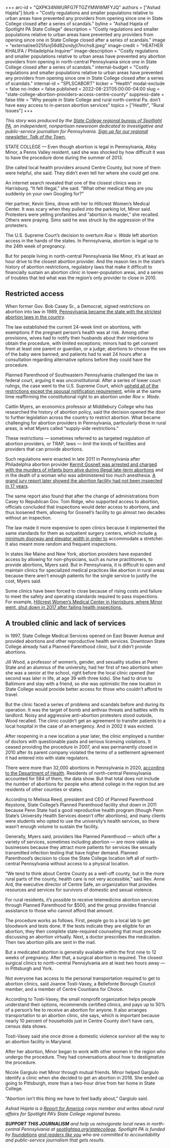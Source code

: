 +++
arc-id = "QXPK34NWURFG7FTGZYMWWMFYJQ"
authors = ["Ashad Hajela"]
blurb = "Costly regulations and smaller populations relative to urban areas have prevented any providers from opening since one in State College closed after a series of scandals."
byline = "Ashad Hajela of Spotlight PA State College"
description = "Costly regulations and smaller populations relative to urban areas have prevented any providers from opening since one in State College closed after a series of scandals."
image = "external/ee025fsnj56d82xndyjt7mchs8.jpeg"
image-credit = "HEATHER KHALIFA / Philadelphia Inquirer"
image-description = "Costly regulations and smaller populations relative to urban areas have prevented any abortion providers from opening in north-central Pennsylvania since one in State College closed after a series of scandals."
internal-budget = "Costly regulations and smaller populations relative to urban areas have prevented any providers from opening since one in State College closed after a series of scandals."
internal-id = "SPLSCABORT"
kicker = "Health"
modal-exclude = false
no-index = false
published = 2022-08-23T05:00:00-04:00
slug = "state-college-abortion-providers-access-centre-county"
suppress-date = false
title = "Why people in State College and rural north-central Pa. don’t have easy access to in-person abortion services"
topics = ["Health", "Rural Issues"]
+++

<i>This story was produced by the </i><a href="https://www.spotlightpa.org/statecollege"><i>State College regional bureau of Spotlight PA</i></a><i>, an independent, nonpartisan newsroom dedicated to investigative and public-service journalism for Pennsylvania. </i><a href="https://www.spotlightpa.org/newsletters/talkofthetown"><i>Sign up for our regional newsletter, Talk of the Town.</i></a>

STATE COLLEGE — Even though abortion is legal in Pennsylvania, Abby Minor, a Penns Valley resident, said she was shocked by how difficult it was to have the procedure done during the summer of 2013.

She called local health providers around Centre County, but none of them were helpful, she said. They didn’t even tell her where she could get one.

An internet search revealed that one of the closest clinics was in Harrisburg. “It felt illegal,” she said. “What other medical thing are you suddenly on your own Googling for?”

Her partner, Kevin Sims, drove with her to Hillcrest Women’s Medical Center. It was scary when they pulled into the parking lot, Minor said. Protesters were yelling profanities and “abortion is murder,” she recalled. Others were praying. Sims said he was struck by the aggression of the protesters.

<script src="https://www.spotlightpa.org/embed.js" async></script><div data-spl-embed-version="1" data-spl-src="https://www.spotlightpa.org/embeds/newsletter/?cta=Sign%20up%20for%20our%20new%20regional%20newsletter%2C%20%3Cb%3ETalk%20of%20the%20Town%3C%2Fb%3E%2C%20and%20get%20all%20the%20news%20and%20notes%20from%20State%20College%20and%20north-central%20PA.&button=Sign%20Up%20Now&preselect=state_college&eyebrow=DON'T%20MISS%20A%20BEAT"></div>

The U.S. Supreme Court’s decision to overturn <i>Roe v. Wade</i> left abortion access in the hands of the states. In Pennsylvania, abortion is legal up to the 24th week of pregnancy.

But for people living in north-central Pennsylvania like Minor, it’s at least an hour drive to the closest abortion provider. And the reason lies in the state’s history of abortion restrictions, regulatory laws that make it difficult to financially sustain an abortion clinic in lower-population areas, and a series of troubles that led what was the region’s only provider to close in 2010.

## Restricted access

When former Gov. Bob Casey Sr., a Democrat, signed restrictions on abortion into law in 1989, <a href="https://www.mcall.com/news/mc-xpm-1989-11-18-2715790-story.html">Pennsylvania became the state with the strictest abortion laws in the country</a>.

The law established the current 24-week limit on abortions, with exemptions if the pregnant person’s health was at risk. Among other provisions, wives had to notify their husbands about their intentions to obtain the procedure, with limited exceptions; minors had to get consent from at least one parent or guardian, or a judge; abortions to choose the sex of the baby were banned; and patients had to wait 24 hours after a consultation regarding alternative options before they could have the procedure.

Planned Parenthood of Southeastern Pennsylvania challenged the law in federal court, arguing it was unconstitutional. After a series of lower court rulings, the case went to the U.S. Supreme Court, which <a href="https://www.nytimes.com/1992/06/30/washington/high-court-54-affirms-right-to-abortion-but-allows-most-of.html">upheld all of the restrictions except the spousal notification requirement</a>, while at the same time reaffirming the constitutional right to an abortion under <i>Roe v. Wade</i>.

Caitlin Myers, an economics professor at Middlebury College who has researched the history of abortion policy, said the decision opened the door to further legislation across the country to restrict abortion. What became challenging for abortion providers in Pennsylvania, particularly those in rural areas, is what Myers called “supply-side restrictions.”

These restrictions — sometimes referred to as targeted regulation of abortion providers, or TRAP, laws — limit the kinds of facilities and providers that can provide abortions.

Such regulations were enacted in late 2011 in Pennsylvania after Philadelphia abortion provider <a href="https://www.inquirer.com/philly/news/breaking/20130318_Prosecutor__Gosnell_a_murderer__not_an_abortionist.html">Kermit Gosnell was arrested and charged with the murders of infants born alive during illegal late-term abortions</a> and in the death of a woman who was administered too much anesthesia. <a href="https://www.propublica.org/article/gruesome-pennsylvania-abortion-clinic-had-not-been-inspected-for-17-years">A grand jury report later showed the abortion facility had not been inspected in 17 years</a>.

The same report also found that after the change of administrations from Casey to Republican Gov. Tom Ridge, who supported access to abortion, officials concluded that inspections would deter access to abortions, and thus loosened them, allowing for Gosnell’s facility to go almost two decades without an inspection.

The law made it more expensive to open clinics because it implemented the same standards for them as outpatient surgery centers, which include <a href="https://www.npr.org/2013/03/28/175459510/pennsylvania-tightens-abortion-rules-following-clinic-deaths">a minimum doorway and elevator width in order to</a> accommodate a stretcher. It also meant more random and frequent inspections.

In states like Maine and New York, abortion providers have expanded access by allowing for non-physicians, such as nurse practitioners, to provide abortions, Myers said. But in Pennsylvania, it is difficult to open and maintain clinics for specialized medical practices like abortion in rural areas because there aren’t enough patients for the single service to justify the cost, Myers said.

Some clinics have been forced to close because of rising costs and failure to meet the safety and operating standards required to pass inspections. For example, <a href="https://www.fox43.com/article/news/local/contests/hillcrest-womens-medical-center-violated-pa-health-laws-for-fourth-time-in-six-years/521-1cade787-5266-462d-b8ea-151f62fc83e8">Hillcrest Women’s Medical Center in Harrisburg, where Minor went, shut down in 2017 after failing health inspections.</a>

## A troubled clinic and lack of services

In 1997, State College Medical Services opened on East Beaver Avenue and provided abortions and other reproductive health services. Downtown State College already had a Planned Parenthood clinic, but it didn’t provide abortions.

Jill Wood, a professor of women’s, gender, and sexuality studies at Penn State and an alumnus of the university, had her first of two abortions when she was a senior at the school, right before the local clinic opened (her second was later in life, at age 39 with three kids). She had to drive to Baltimore and stay with a friend, so she was optimistic the new location in State College would provide better access for those who couldn’t afford to travel.

But the clinic faced a series of problems and scandals before and during its operation. It was the target of bomb and anthrax threats and battles with its landlord. Noisy and aggressive anti-abortion protesters stood outside, Wood recalled. The clinic couldn’t get an agreement to transfer patients to a local hospital in the case of an emergency. And in 2002 it was evicted.

After reopening in a new location a year later, the clinic employed a number of doctors with questionable pasts and serious licensing violations. It ceased providing the procedure in 2007, and was permanently closed in 2010 after its parent company violated the terms of a settlement agreement it had entered into with state regulators.

There were more than 32,000 abortions in Pennsylvania in 2020, <a href="https://www.health.pa.gov/topics/HealthStatistics/VitalStatistics/Documents/Pennsylvania_Annual_Abortion_Report_2020.pdf">according to the Department of Health</a>. Residents of north-central Pennsylvania accounted for 584 of them, the data show. But that total does not include the number of abortions for people who attend college in the region but are residents of other counties or states.

According to Melissa Reed, president and CEO of Planned Parenthood Keystone, State College’s Planned Parenthood facility shut down in 2011 because Penn State had a good reproductive health program (though Penn State’s University Health Services doesn’t offer abortions), and many clients were students who opted to use the university’s health services, so there wasn’t enough volume to sustain the facility.

Generally, Myers said, providers like Planned Parenthood — which offer a variety of services, sometimes including abortion — are more viable as businesses because they attract more patients for services like sexually transmitted infection testing that have higher demand. Planned Parenthood’s decision to close the State College location left all of north-central Pennsylvania without access to a physical location.

“We tend to think about Centre County as a well-off county, but in the more rural parts of the county, health care is not very accessible,” said Rev. Anne Ard, the executive director of Centre Safe, an organization that provides resources and services for survivors of domestic and sexual violence.

For rural residents, it’s possible to receive telemedicine abortion services through Planned Parenthood for $500, and the group provides financial assistance to those who cannot afford that amount.

The procedure works as follows. First, people go to a local lab to get bloodwork and tests done. If the tests indicate they are eligible for an abortion, they then complete state-required counseling that must precede discussing an abortion virtually. Next, a doctor prescribes the medication. Then two abortion pills are sent in the mail.

But a medicated abortion is generally available within the first nine to 12 weeks of pregnancy. After that, a surgical abortion is required. The closest surgical clinics to north-central Pennsylvania are at least two hours away — in Pittsburgh and York.

Not everyone has access to the personal transportation required to get to abortion clinics, said Joanne Tosti-Vasey, a Bellefonte Borough Council member, and a member of Centre Countians for Choice.

According to Tosti-Vasey, the small nonprofit organization helps people understand their options, recommends certified clinics, and pays up to 50% of a person’s fee to receive an abortion for anyone. It also arranges transportation to an abortion clinic, she says, which is important because nearly 10 percent of households just in Centre County don’t have cars, census data shows.

<script src="https://www.spotlightpa.org/embed.js" async></script><div data-spl-embed-version="1" data-spl-src="https://www.spotlightpa.org/embeds/donate/"></div>

Tosti-Vasey said she once drove a domestic violence survivor all the way to an abortion facility in Maryland.

After her abortion, Minor began to work with other women in the region who undergo the procedure. They had conversations about how to destigmatize the procedure.

Nicole Gargiulo met Minor through mutual friends. Minor helped Gargiulo identify a clinic when she decided to get an abortion in 2018. She ended up going to Pittsburgh, more than a two-hour drive from her home in State College.

“Abortion isn’t this thing we have to feel badly about,” Gargiulo said.

<i>Ashad Hajela is a </i><a href="https://www.reportforamerica.org/" target="_blank"><i>Report for America</i></a><i> corps member and writes about rural affairs for Spotlight PA’s State College regional bureau.</i>

<i><b>SUPPORT THIS JOURNALISM</b></i><i> and help us reinvigorate local news in north-central Pennsylvania at </i><a href="https://checkout.fundjournalism.org/memberform?org_id=spotlightpa&campaign=7015G0000013pUYQAY&utm_source=www.spotlightpa.org&utm_medium=statecollege:section&utm_campaign=statecollege:main"><i>spotlightpa.org/statecollege</i></a><i>. Spotlight PA is funded by </i><a href="https://www.spotlightpa.org/support"><i>foundations</i></a><i> </i><a href="https://www.spotlightpa.org/support"><i>and readers like you</i></a><i> who are committed to accountability and public-service journalism that gets results.</i>
